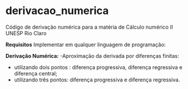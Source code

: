 # derivacao_numerica
Código de derivação numérica para a matéria de Cálculo numérico II UNESP Rio Claro

**Requisitos**
Implementar em qualquer linguagem de programação:

**Derivação Numérica:**
-Aproximação da derivada por diferenças finitas:
  -  utilizando dois pontos : diferença progressiva, diferença regressiva e diferença central;
  -  utilizando três pontos: diferença progressiva e diferença regressiva.
